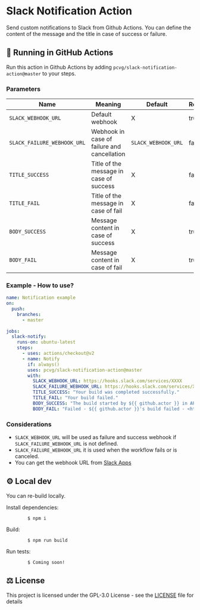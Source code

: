 # Slack Notification Action

Send custom notifications to Slack from Github Actions. You can define the content of the message and the title in case of success or failure.

## 🚀 Running in GitHub Actions

Run this action in Github Actions by adding `pcvg/slack-notification-action@master` to your steps.

### Parameters

| Name                         | Meaning                                       | Default            | Required  | 
| ---                          | ---                                           | ---                | ---   | 
| `SLACK_WEBHOOK_URL`          | Default webhook                               | X                  | true |  
| `SLACK_FAILURE_WEBHOOK_URL`  | Webhook in case of failure and cancellation   | `SLACK_WEBHOOK_URL`| false |  
| `TITLE_SUCCESS`              | Title of the message in case of success       | X                  | false |  
| `TITLE_FAIL`                 | Title of the message in case of fail          | X                  | false | 
| `BODY_SUCCESS`               | Message content in case of success            | X                  | true |
| `BODY_FAIL`                  | Message content in case of fail               | X                  | true |

### Example - How to use?

```yml
name: Notification example
on:
  push:
    branches:
      - master
  
jobs:
  slack-notify:
    runs-on: ubuntu-latest
    steps:
      - uses: actions/checkout@v2
      - name: Notify
        if: always()
        uses: pcvg/slack-notification-action@master
        with:
          SLACK_WEBHOOK_URL: https://hooks.slack.com/services/XXXX
          SLACK_FAILURE_WEBHOOK_URL: https://hooks.slack.com/services/XXXX
          TITLE_SUCCESS: "Your build was completed successfully."
          TITLE_FAIL: "Your build failed."
          BODY_SUCCESS: "The build started by ${{ github.actor }} in API service was completed successfully"
          BODY_FAIL: "Failed - ${{ github.actor }}'s build failed - <https://github.com/${{ github.repository }}/commit/${{ github.sha }}/checks|${{ github.repository }}>"
```

### Considerations

- `SLACK_WEBHOOK_URL` will be used as failure and success webhook if `SLACK_FAILURE_WEBHOOK_URL` is not defined.
- `SLACK_FAILURE_WEBHOOK_URL` it is used when the workflow fails or is canceled.
- You can get the webhook URL from [Slack Apps](https://app.slack.com/apps-manage/)

## ⚙️ Local dev

You can re-build locally.

Install dependencies:

            $ npm i

Build:

            $ npm run build

Run tests:

            $ Coming soon!

## ⚖️ License
This project is licensed under the GPL-3.0 License - see the [LICENSE](LICENSE) file for details